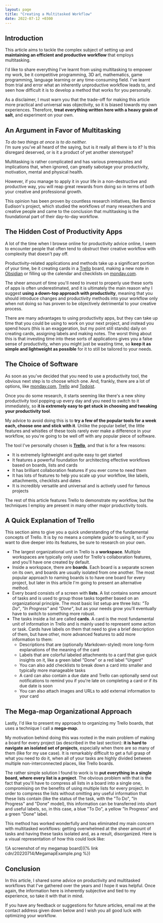 ```yaml
---
layout: page
title: "Creating a Multitasked Workflow"
date: 2022-07-12 +0300
---
```


## Introduction

This article aims to tackle the complex subject of setting up and **maintaining an efficient and productive workflow**
that employs multitasking.

I'd like to share everything I've learnt from using multitasking to empower my work, be it competitive programming,
3D art, mathematics, game programming, language learning or any time-consuming field. I've learnt from trial and error
what an inherently unproductive workflow leads to, and seen how difficult it is to develop a method that works for you personally.

As a disclaimer, I must warn you that the trade-off for making this article more practical and universal was
objectivity, so it is biased towards my own experiences. Therefore, **treat everything written here with a heavy grain
of salt**, and experiment on your own.

## An Argument in Favor of Multitasking

_To do two things at once is to do neither._\
I’m sure you’ve all heard of the saying, but is it really all there is to it? Is this disregard deserved, or is it a
 product of yet another stereotype?

Multitasking is rather complicated and has various prerequisites and implications that, when ignored, can greatly
 sabotage your productivity, motivation, mental and physical health.

However, if you manage to apply it in your life in a non-destructive and productive way, you will reap great rewards
 from doing so in terms of both your creative and professional growth.

This opinion has been proven by countless research initiatives, like Bernice Eudison's project, which studied the
 workflows of many researchers and creative people and came to the conclusion that multitasking is the foundational
part of their day-to-day workflow.

## The Hidden Cost of Productivity Apps

A lot of the time when I browse online for productivity advice online, I seem to encounter people that often tend to
obstruct their creative workflow with complexity that doesn't pay off.

Productivity-related applications and methods take up a significant portion of your time, be it creating cards in a
[Trello](https://trello.com) board, making a new note in [Obsidian](https://obsidian.md) or filling up the calendar
and checklists on [monday.com](https://monday.com).

The sheer amount of time you'll need to invest to properly use these sorts of apps is often underestimated, and it is
 ultimately the main reason why I suggest **using a down-top approach with productivity**, meaning that you should
 introduce changes and productivity methods into your workflow only when not doing so has proven to be objectively
 detrimental to your creative process.

There are many advantages to using productivity apps, but they can take up time that you could be using to work on your
next project, and instead you spend hours (this is an exaggeration, but my point still stands) daily on creating cards,
assigning labels and making notes. The worst thing about this is that investing time into these sorts of applications
gives you a false sense of productivity, when you might just be wasting time, so **keep it as simple and lightweight
as possible** for it to still be tailored to your needs.

## The Choice of Software

As soon as you've decided that you need to use a productivity tool, the obvious next step is to choose which one.
And, frankly, there are a lot of options, like [monday.com](https://monday.com), [Trello](https://trello.com) and [Todoist](https://todoist.com/).

Once you do some research, it starts seeming like there's a new shiny productivity tool popping up every day and
you need to switch to it immediately, so **it is extremely easy to get stuck in choosing and tweaking your productivity
tool**.

My advice to avoid doing this is to **try a few of the popular tools for a week each, choose one and stick with it**.
Unlike the popular belief, the little features and whistles of these tools rarely ever make a difference in your
 workflow, so you're going to be well off with any popular piece of software.

The tool I've personally chosen is **[Trello](https://trello.com)**, and that is for a few reasons:

- It is extremely lightweight and quite easy to get started
- It features a powerful foundation for architecting effective workflows based on boards, lists and cards
- It has brilliant collaboration features if you ever come to need them
- It has lots of features to help you scale up your workflow, like labels, attachments, checklists and dates
- It is incredibly versatile and universal and is actively used for famous projects

The rest of this article features Trello to demonstrate my workflow, but the techniques I employ are present
in many other major productivity tools.

## A Quick Explanation of Trello

This section aims to give you a quick understanding of the fundamental concepts of Trello. It is by no means
a complete guide to using it, so if you want to dive deeper into its features, be sure to research on your own.

- The largest organizational unit in Trello is a **workspace**. Multiple workspaces are typically only used for Trello's
  collaboration features, and you'll have one created by default.
- Inside a workspace, there are **boards**. Each board is a separate screen on its own, and boards are usually isolated
  from one another. The most popular approach to naming boards is to have one board for every project, but later in this
  article I'm going to present an alternative method.
- Every board consists of a screen with **lists**. A list contains some amount of tasks and is used to group those tasks
  together based on an organizational principle. The most basic list setup are three lists: _"To Do"_, _"In Progress"_
  and _"Done"_, but as your needs grow you'll eventually have to switch to something more robust.
- The tasks inside a list are called **cards**. A card is the most fundamental unit of information in Trello and is
  mainly used to represent some action or task. Cards have labels on them that need to give a brief description of them,
  but have other, more advanced features to add more information to them:
    - Descriptions that are (optionally Markdown-styled) more long-form explanations of the meaning of the card
    - Labels that are colorful labeled attachments to a card that give quick insights on it, like a green label "Done"
      or a red label "Urgent"
    - You can also add checklists to break down a card into smaller and typically more manageable tasks
    - A card can also contain a due date and Trello can optionally send out notifications to remind you if you're late
      on completing a card or if its due date is soon
    - You can also attach images and URLs to add external information to your card

## The Mega-map Organizational Approach

Lastly, I'd like to present my approach to organizing my Trello boards, that uses a technique I call a **mega-map**.

My motivation behind doing this was rooted in the main problem of making a board for every project (as described in the
last section): **it is hard to navigate an isolated set of projects**, especially when there are so many of them (like
for my use case). It is remarkably difficult to get a full grasp of what you need to do it, when all of your tasks are
highly divided between multiple non-interconnected places, like Trello boards.

The rather simple solution I found to work is to **put everything in a single board, where every list is a project**.
The obvious problem with that is the fact that you'll have to compress all lists in a board into a single one,
compromising on the benefits of using multiple lists for every project. In order to compress the lists without omitting
any useful information that these lists contain (like the status of the task, with the "To Do", "In Progress" and 
"Done" model), this information can be transferred into short and useful labels, so, in this case, a blue "To Do",
a yellow "In Progress" and a green "Done" label.

This method has worked wonderfully and has eliminated my main concern with multitasked workflows: getting overwhelmed
at the sheer amount of tasks and having these tasks isolated and, as a result, disorganized. Here is a visual 
representation of how this could look like:

![A screenshot of my megamap board]({% link cdn/20220714/MegamapExample.png %})

## Conclusion

In this article, I shared some advice on productivity and multitasked workflows that I've gathered over the years and
I hope it was helpful.
Once again, the information here is inherently subjective and tied to my experience, so take it
with that in mind.

If you have any feedback or suggestions for future articles, email me at the contact address given down below and
I wish you all good luck with optimizing your workflow.
